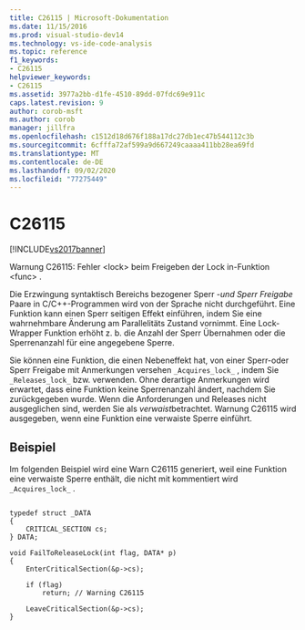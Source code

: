 ```yaml
---
title: C26115 | Microsoft-Dokumentation
ms.date: 11/15/2016
ms.prod: visual-studio-dev14
ms.technology: vs-ide-code-analysis
ms.topic: reference
f1_keywords:
- C26115
helpviewer_keywords:
- C26115
ms.assetid: 3977a2bb-d1fe-4510-89dd-07fdc69e911c
caps.latest.revision: 9
author: corob-msft
ms.author: corob
manager: jillfra
ms.openlocfilehash: c1512d18d676f188a17dc27db1ec47b544112c3b
ms.sourcegitcommit: 6cfffa72af599a9d667249caaaa411bb28ea69fd
ms.translationtype: MT
ms.contentlocale: de-DE
ms.lasthandoff: 09/02/2020
ms.locfileid: "77275449"
---
```

# <a name="c26115"></a>C26115
[!INCLUDE[vs2017banner](../includes/vs2017banner.md)]

Warnung C26115: Fehler \<lock> beim Freigeben der Lock in-Funktion \<func> .  
  
 Die Erzwingung syntaktisch Bereichs bezogener Sperr *-und Sperr* *Freigabe* Paare in C/C++-Programmen wird von der Sprache nicht durchgeführt. Eine Funktion kann einen Sperr seitigen Effekt einführen, indem Sie eine wahrnehmbare Änderung am Parallelitäts Zustand vornimmt. Eine Lock-Wrapper Funktion erhöht z. b. die Anzahl der Sperr Übernahmen oder die Sperrenanzahl für eine angegebene Sperre.  
  
 Sie können eine Funktion, die einen Nebeneffekt hat, von einer Sperr-oder Sperr Freigabe mit Anmerkungen versehen `_Acquires_lock_` , indem Sie `_Releases_lock_` bzw. verwenden. Ohne derartige Anmerkungen wird erwartet, dass eine Funktion keine Sperrenanzahl ändert, nachdem Sie zurückgegeben wurde. Wenn die Anforderungen und Releases nicht ausgeglichen sind, werden Sie als *verwaist*betrachtet. Warnung C26115 wird ausgegeben, wenn eine Funktion eine verwaiste Sperre einführt.  
  
## <a name="example"></a>Beispiel  
 Im folgenden Beispiel wird eine Warn C26115 generiert, weil eine Funktion eine verwaiste Sperre enthält, die nicht mit kommentiert wird `_Acquires_lock_` .  
  
```  
  
typedef struct _DATA   
{  
    CRITICAL_SECTION cs;  
} DATA;  
  
void FailToReleaseLock(int flag, DATA* p)   
{  
    EnterCriticalSection(&p->cs);   
  
    if (flag)  
        return; // Warning C26115  
  
    LeaveCriticalSection(&p->cs);  
}  
  
```
